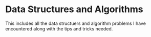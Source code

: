 # Data Structures and Algorithms

This includes all the data structuers and algorithm problems I have encountered along with the tips and tricks needed.

